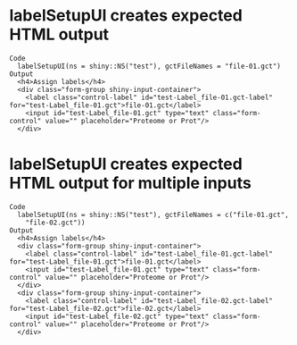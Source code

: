 # labelSetupUI creates expected HTML output

    Code
      labelSetupUI(ns = shiny::NS("test"), gctFileNames = "file-01.gct")
    Output
      <h4>Assign labels</h4>
      <div class="form-group shiny-input-container">
        <label class="control-label" id="test-Label_file-01.gct-label" for="test-Label_file-01.gct">file-01.gct</label>
        <input id="test-Label_file-01.gct" type="text" class="form-control" value="" placeholder="Proteome or Prot"/>
      </div>

# labelSetupUI creates expected HTML output for multiple inputs

    Code
      labelSetupUI(ns = shiny::NS("test"), gctFileNames = c("file-01.gct",
        "file-02.gct"))
    Output
      <h4>Assign labels</h4>
      <div class="form-group shiny-input-container">
        <label class="control-label" id="test-Label_file-01.gct-label" for="test-Label_file-01.gct">file-01.gct</label>
        <input id="test-Label_file-01.gct" type="text" class="form-control" value="" placeholder="Proteome or Prot"/>
      </div>
      <div class="form-group shiny-input-container">
        <label class="control-label" id="test-Label_file-02.gct-label" for="test-Label_file-02.gct">file-02.gct</label>
        <input id="test-Label_file-02.gct" type="text" class="form-control" value="" placeholder="Proteome or Prot"/>
      </div>

